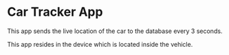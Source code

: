 # Car Tracker App

This app sends the live location of the car to the database every 3 seconds.

This app resides in the device which is located inside the vehicle.
